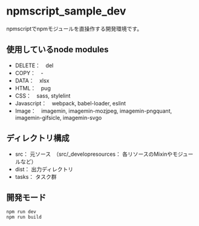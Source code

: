 # npmscript_sample_dev
npmscriptでnpmモジュールを直操作する開発環境です。

## 使用しているnode modules
- DELETE：　del
- COPY：　-
- DATA：　xlsx
- HTML：　pug
- CSS：　sass, stylelint
- Javascript：　webpack, babel-loader, eslint
- Image：　imagemin, imagemin-mozjpeg, imagemin-pngquant, imagemin-gifsicle, imagemin-svgo

## ディレクトリ構成
- src： 元ソース　（src/_developresources： 各リソースのMixinやモジュールなど）
- dist： 出力ディレクトリ
- tasks： タスク群

## 開発モード
```shell
npm run dev
npm run build
```
